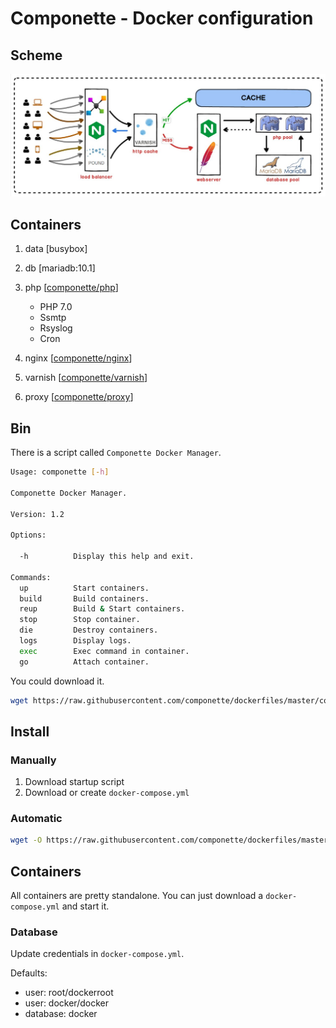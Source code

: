 # Componette - Docker configuration

## Scheme

![Server scheme](https://raw.githubusercontent.com/componette/dockerfiles/master/_doc/server.jpg)

## Containers

1. data [busybox] 

2. db [mariadb:10.1]

4. php [[componette/php](https://github.com/componette/dockerfiles/blob/master/php)]
    - PHP 7.0
    - Ssmtp
    - Rsyslog
    - Cron

5. nginx [[componette/nginx](https://github.com/componette/dockerfiles/blob/master/nginx)]

6. varnish [[componette/varnish](https://github.com/componette/dockerfiles/blob/master/varnish)]

7. proxy [[componette/proxy](https://github.com/componette/dockerfiles/blob/master/proxy)]

## Bin

There is a script called `Componette Docker Manager`.

```sh
Usage: componette [-h]

Componette Docker Manager.

Version: 1.2

Options:

  -h          Display this help and exit.

Commands:
  up          Start containers.
  build       Build containers.
  reup        Build & Start containers.
  stop        Stop container.
  die         Destroy containers.
  logs        Display logs.
  exec        Exec command in container.
  go          Attach container.
```

You could download it.

```sh
wget https://raw.githubusercontent.com/componette/dockerfiles/master/componette
```

## Install

### Manually

1. Download startup script
2. Download or create `docker-compose.yml`

### Automatic

```sh
wget -O https://raw.githubusercontent.com/componette/dockerfiles/master/componette-installer | bash
```

## Containers

All containers are pretty standalone. You can just download a `docker-compose.yml` and start it.

### Database

Update credentials in `docker-compose.yml`.

Defaults:
- user: root/dockerroot
- user: docker/docker
- database: docker
